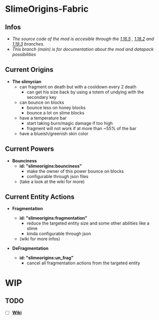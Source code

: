 # SlimeOrigins-Fabric

## Infos

- *The source code of the mod is accesible through the [1.16.5](../../tree/1.16.5) , [1.18.2](../../tree/1.18.2) and [1.19.3](../../tree/1.19.3) branches.*
- *This branch (main) is for documentation about the mod and datapack possibilities*

## Current Origins

* **The slimycian**
  - can fragment on death but with a cooldown every 2 death
    + can get his size back by using a totem of undying with the secondary key
  - can bounce on blocks
    + bounce less on honey blocks
    + bounce a lot on slime blocks
  - have a temperature bar
    + start taking burn/magic damage if too high
    + fragment will not work if at more than ~55% of the bar
  - have a blueish/greenish skin color

## Current Powers

* **Bounciness**
  + **id: "slimeorigins:bounciness"**
    - make the owner of this power bounce on blocks
    - configurable through json files
  + (take a look at the wiki for more)

## Current Entity Actions

* **Fragmentation**
  + **id: "slimeorigins:fragmentation"**
    - reduce the targeted entity size and some other abilities like a slime
    - kinda configurable through json
  + (wiki for more infos)

* **DeFragmentation**
  + **id: "slimeorigins:un_frag"**
    - cancel all fragmentation actions from the targeted entity

# WIP

## TODO

- [ ] **[Wiki](../../wiki)**
